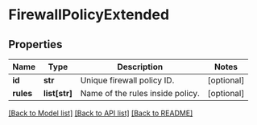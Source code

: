 # FirewallPolicyExtended

## Properties
Name | Type | Description | Notes
------------ | ------------- | ------------- | -------------
**id** | **str** | Unique firewall policy ID. | [optional] 
**rules** | **list[str]** | Name of the rules inside policy. | [optional] 

[[Back to Model list]](../README.md#documentation-for-models) [[Back to API list]](../README.md#documentation-for-api-endpoints) [[Back to README]](../README.md)


